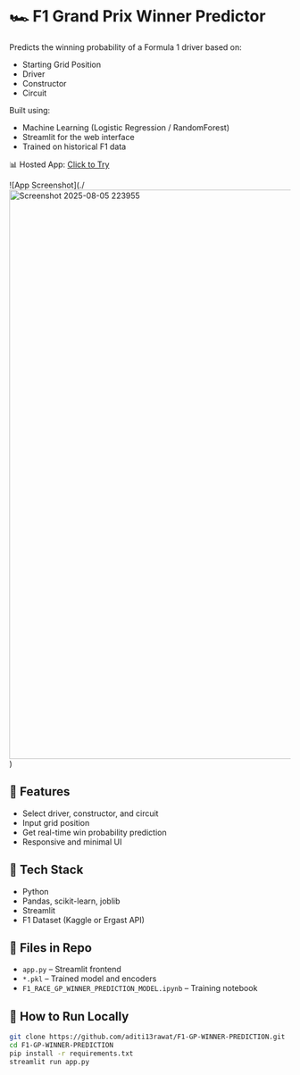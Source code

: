 # 🏎️ F1 Grand Prix Winner Predictor

Predicts the winning probability of a Formula 1 driver based on:
- Starting Grid Position
- Driver
- Constructor
- Circuit

Built using:
- Machine Learning (Logistic Regression / RandomForest)
- Streamlit for the web interface
- Trained on historical F1 data

📊 Hosted App: [Click to Try](https://f1-gp-winner-prediction-djzt473yszdysp6ac85e8r.streamlit.app/)

![App Screenshot](./<img width="1920" height="1020" alt="Screenshot 2025-08-05 223955" src="https://github.com/user-attachments/assets/11754952-ac93-41f7-b8df-3ee84006205a" />
)

## 🚀 Features
- Select driver, constructor, and circuit
- Input grid position
- Get real-time win probability prediction
- Responsive and minimal UI

## 🧠 Tech Stack
- Python
- Pandas, scikit-learn, joblib
- Streamlit
- F1 Dataset (Kaggle or Ergast API)

## 📂 Files in Repo
- `app.py` – Streamlit frontend
- `*.pkl` – Trained model and encoders
- `F1_RACE_GP_WINNER_PREDICTION_MODEL.ipynb` – Training notebook

## 📌 How to Run Locally
```bash
git clone https://github.com/aditi13rawat/F1-GP-WINNER-PREDICTION.git
cd F1-GP-WINNER-PREDICTION
pip install -r requirements.txt
streamlit run app.py

